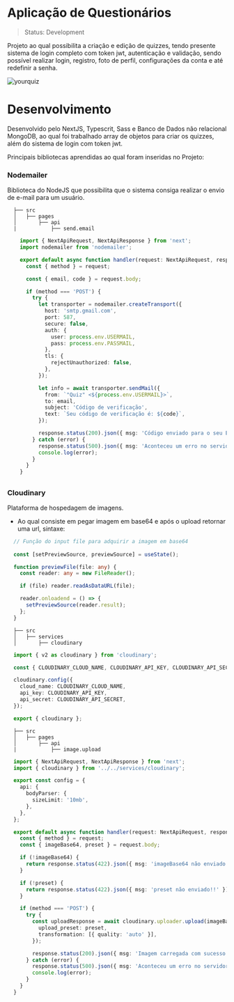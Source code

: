 # Aplicação de Questionários

> Status: Development

Projeto ao qual possibilita a criação e edição de quizzes, tendo presente sistema de login completo com token jwt, autenticação e validação, sendo possível realizar login, registro, foto de perfil, configurações da conta e até redefinir a senha.

![yourquiz](https://user-images.githubusercontent.com/109045257/226221468-7e9faebd-4894-483d-83b3-52dce6899cea.png)

# Desenvolvimento

Desenvolvido pelo NextJS, Typescrit, Sass e Banco de Dados não relacional MongoDB, ao qual foi trabalhado array de objetos para criar os quizzes, além do sistema de login com token jwt.

Principais bibliotecas aprendidas ao qual foram inseridas no Projeto:

### Nodemailer

Biblioteca do NodeJS que possibilita que o sistema consiga realizar o envio de e-mail para um usuário.

```
  ├── src
  │   ├── pages
  │       ├── api
  |           ├── send.email
```

```ts
    import { NextApiRequest, NextApiResponse } from 'next';
    import nodemailer from 'nodemailer';

    export default async function handler(request: NextApiRequest, response: NextApiResponse) {
      const { method } = request;

      const { email, code } = request.body;

      if (method === 'POST') {
        try {
          let transporter = nodemailer.createTransport({
            host: 'smtp.gmail.com',
            port: 587,
            secure: false,
            auth: {
              user: process.env.USERMAIL,
              pass: process.env.PASSMAIL,
            },
            tls: {
              rejectUnauthorized: false,
            },
          });

          let info = await transporter.sendMail({
            from: `"Quiz" <${process.env.USERMAIL}>`,
            to: email,
            subject: 'Código de verificação',
            text: `Seu código de verificação é: ${code}`,
          });

          response.status(200).json({ msg: 'Código enviado para o seu E-mail!', info });
        } catch (error) {
          response.status(500).json({ msg: 'Aconteceu um erro no servidor!');
          console.log(error);
        }
      }
    }
```

##

### Cloudinary

Plataforma de hospedagem de imagens.

* Ao qual consiste em pegar imagem em base64 e após o upload retornar uma url, sintaxe:
    
```ts
  // Função do input file para adquirir a imagem em base64
  
  const [setPreviewSource, previewSource] = useState();

  function previewFile(file: any) {
    const reader: any = new FileReader();

    if (file) reader.readAsDataURL(file);

    reader.onloadend = () => {
      setPreviewSource(reader.result);
    };
  }
```

```
  ├── src
  │   ├── services
  │       ├── cloudinary
```

```ts
  import { v2 as cloudinary } from 'cloudinary';

  const { CLOUDINARY_CLOUD_NAME, CLOUDINARY_API_KEY, CLOUDINARY_API_SECRET } = process.env;

  cloudinary.config({
    cloud_name: CLOUDINARY_CLOUD_NAME,
    api_key: CLOUDINARY_API_KEY,
    api_secret: CLOUDINARY_API_SECRET,
  });

  export { cloudinary };
```

```
  ├── src
  │   ├── pages
  │       ├── api
  |           ├── image.upload
```

```ts
  import { NextApiRequest, NextApiResponse } from 'next';
  import { cloudinary } from '../../services/cloudinary';

  export const config = {
    api: {
      bodyParser: {
        sizeLimit: '10mb',
      },
    },
  };

  export default async function handler(request: NextApiRequest, response: NextApiResponse) {
    const { method } = request;
    const { imageBase64, preset } = request.body;

    if (!imageBase64) {
      return response.status(422).json({ msg: 'imageBase64 não enviado!!' });
    }

    if (!preset) {
      return response.status(422).json({ msg: 'preset não enviado!!' });
    }

    if (method === 'POST') {
      try {
        const uploadResponse = await cloudinary.uploader.upload(imageBase64, {
          upload_preset: preset,
          transformation: [{ quality: 'auto' }],
        });

        response.status(200).json({ msg: 'Imagem carregada com sucesso!!', uploadResponse });
      } catch (error) {
        response.status(500).json({ msg: 'Aconteceu um erro no servidor!' });
        console.log(error);
      }
    }
  }
```
